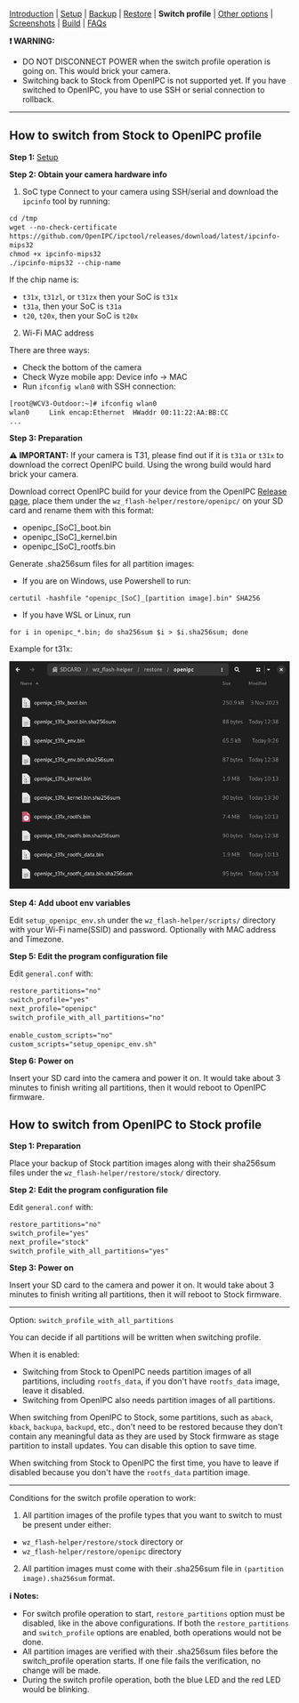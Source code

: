 
[Introduction](README.md) | [Setup](README_setup.md) | [Backup](README_backup.md) | [Restore](README_restore.md) | **Switch profile** | [Other options](README_other_options.md) | [Screenshots](README_screenshots.md) | [Build](README_build.md) | [FAQs](README_FAQs.md)



**❗ WARNING:**
- DO NOT DISCONNECT POWER when the switch profile operation is going on. This would brick your camera.
- Switching back to Stock from OpenIPC is not supported yet. If you have switched to OpenIPC, you have to use SSH or serial connection to rollback.

-----

## How to switch from Stock to OpenIPC profile

**Step 1:** [Setup](README_setup.md)

**Step 2: Obtain your camera hardware info**
1. SoC type
Connect to your camera using SSH/serial and download the `ipcinfo` tool by running:
```
cd /tmp
wget --no-check-certificate https://github.com/OpenIPC/ipctool/releases/download/latest/ipcinfo-mips32
chmod +x ipcinfo-mips32
./ipcinfo-mips32 --chip-name
```
If the chip name is:
- `t31x`, `t31zl`, or `t31zx` then your SoC is `t31x`
- `t31a`, then your SoC is `t31a`
- `t20`, `t20x`, then your SoC is `t20x`

2. Wi-Fi MAC address

There are three ways:
- Check the bottom of the camera
- Check Wyze mobile app: Device info -> MAC
- Run `ifconfig wlan0` with SSH connection:

```
[root@WCV3-Outdoor:~]# ifconfig wlan0
wlan0     Link encap:Ethernet  HWaddr 00:11:22:AA:BB:CC
...
```

**Step 3: Preparation**

**⚠️ IMPORTANT:** If your camera is T31, please find out if it is `t31a` or `t31x` to download the correct OpenIPC build. Using the wrong build would hard brick your camera.

Download correct OpenIPC build for your device from the OpenIPC [Release page](https://github.com/OpenIPC/firmware/releases/tag/latest), place them under the `wz_flash-helper/restore/openipc/` on your SD card and rename them with this format:
- openipc_[SoC]_boot.bin
- openipc_[SoC]_kernel.bin
- openipc_[SoC]_rootfs.bin

Generate .sha256sum files for all partition images:
- If you are on Windows, use Powershell to run:
```
certutil -hashfile "openipc_[SoC]_[partition image].bin" SHA256
```
 
- If you have WSL or Linux, run
```
for i in openipc_*.bin; do sha256sum $i > $i.sha256sum; done
```

Example for t31x:

![Alt text](https://raw.githubusercontent.com/archandanime/wz_flash-helper/main/images/switch_profile_01.png)

**Step 4: Add uboot env variables**

Edit `setup_openipc_env.sh` under the `wz_flash-helper/scripts/` directory with your Wi-Fi name(SSID) and password. Optionally with MAC address and Timezone.

**Step 5: Edit the program configuration file**

Edit `general.conf` with:
```
restore_partitions="no"
switch_profile="yes"
next_profile="openipc"
switch_profile_with_all_partitions="no"

enable_custom_scripts="no"
custom_scripts="setup_openipc_env.sh"
```

**Step 6: Power on**

Insert your SD card into the camera and power it on. It would take about 3 minutes to finish writing all partitions, then it would reboot to OpenIPC firmware.

## How to switch from OpenIPC to Stock profile
**Step 1: Preparation**

Place your backup of Stock partition images along with their sha256sum files under the `wz_flash-helper/restore/stock/` directory.

**Step 2: Edit the program configuration file**

Edit `general.conf` with:
```
restore_partitions="no"
switch_profile="yes"
next_profile="stock"
switch_profile_with_all_partitions="yes"
```

**Step 3: Power on**

Insert your SD card to the camera and power it on. It would take about 3 minutes to finish writing all partitions, then it will reboot to Stock firmware.


-----

Option: `switch_profile_with_all_partitions`

You can decide if all partitions will be written when switching profile.

When it is enabled:
- Switching from Stock to OpenIPC needs partition images of all partitions, including `rootfs_data`, if you don't have `rootfs_data` image, leave it disabled.
- Switching from OpenIPC also needs partition images of all partitions.

When switching from OpenIPC to Stock, some partitions, such as `aback`, `kback`, `backupa`, `backupd`, etc., don't need to be restored because they don't contain any meaningful data as they are used by Stock firmware as stage partition to install updates. You can disable this option to save time.

When switching from Stock to OpenIPC the first time, you have to leave if disabled because you don't have the `rootfs_data` partition image.



-----
Conditions for the switch profile operation to work:

1. All partition images of the profile types that you want to switch to must be present under either:
- `wz_flash-helper/restore/stock` directory or
- `wz_flash-helper/restore/openipc` directory

2. All partition images must come with their .sha256sum file in `(partition image).sha256sum` format.


**ℹ️ Notes:**
- For switch profile operation to start, `restore_partitions` option must be disabled, like in the above configurations. If both the  `restore_partitions` and `switch_profile` options are enabled, both operations would not be done.
- All partition images are verified with their .sha256sum files before the switch_profile operation starts. If one file fails the verification, no change will be made.
- During the switch profile operation, both the blue LED and the red LED would be blinking.

